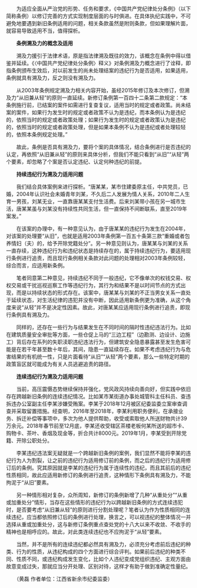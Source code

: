　　为适应全面从严治党的形势、任务和要求，《中国共产党纪律处分条例》（以下简称条例）以修订完善的方式实现制度层面的与时俱进。在具体执纪实践中，不可避免地要遇到新旧条例适用的问题，相关条款虽然是附则条款，但如果理解片面，就容易导致适用不当，值得探析。

　　**条例溯及力的概念及适用**

　　溯及力援引于法律术语，原是指法律溯及既往的效力，该概念在条例中得以借鉴并延续。《〈中国共产党纪律处分条例〉释义》对条例溯及力概念进行了诠释，即指条例颁布生效后，对以前发生的尚未处理结案的违纪行为是否适用，如果适用，条例就具有溯及力，反之则没有溯及力。

　　从2003年条例规定溯及力相关内容开始，虽经2015年修订及本次修订，但溯及力“从旧兼从轻”的原则一直延续。新修订条例第一百四十二条第二款规定：“本条例施行前，已结案的案件如需进行复查复议，适用当时的规定或者政策。尚未结案的案件，如果行为发生时的规定或者政策不认为是违纪，而本条例认为是违纪的，依照当时的规定或者政策处理；如果行为发生时的规定或者政策认为是违纪的，依照当时的规定或者政策处理，但是如果本条例不认为是违纪或者处理较轻的，依照本条例规定处理。”

　　故此，条例是否具有溯及力，要将个案的具体情况，结合条例进行是否违纪的认定，再依照“从旧兼从轻”的原则来具体分析，但我们不能只看到“从旧”“从轻”两个要素，却忽略了个案是否认定违纪、认定何种违纪的前提。

　　**持续违纪行为溯及力适用问题**

　　我们结合具体案例来进行探析。“唐某某，某市住建委原主任，中共党员，已婚，2004年认识社会未婚青年刘某，不久后二人发展为情人关系，2010年二人生育一男孩，刘某无业，一直靠唐某某支付生活费。后来刘某带小孩在另一城市生活，唐某某虽与刘某没有持续性共同生活，但一直保持不间断联系，直至2019年案发。”

　　在该案的办理中，有一种意见认为，由于唐某某的违纪行为发生在2004年，对该案的处理要“从旧”，也就是适用2003年条例第一百五十条第三款“重婚或者包养情妇（夫）的，给予开除党籍处分”。另一种意见则认为，唐某某与刘某的关系一直存续，这种违纪行为和违纪状态是持续存在的，属于持续违纪行为，要适用现行条例进行追责，而且现行条例相关条款对此问题的处理相对2003年条例较轻，综合而言，应适用新条例。

　　笔者同意第二种意见，持续违纪不同于一般违纪，它不像单次的权钱交易、权权交易或干扰巡视巡察工作等违纪行为，其行为和结果不是以时间节点的方式出现，而是以持续状态的形式存在。该案中，唐某某与刘某的不正当男女关系一直处于延续状态，对生活纪律的违犯并没有中断，因此适用新条例更为准确，从这个角度来说“从轻”并不是决定性因素。故此，对唐某某应适用现行条例进行追责，即现行条例具有溯及力。

　　同样的，还存在一些行为与结果发生在不同时间的隔时性违纪违法行为。比如在建筑质量安全审批等方面，一些仓促上马的“三边工程”（边勘测、边设计、边施工）背后存在系列的失职渎职违纪违法行为，但建筑安全隐患暴露甚至发生危害可能是在若干年甚至数十年后，其间，隐患一直延续存在。如果不考虑违纪行为与危害结果的有机统一性，只是片面看待“从旧”“从轻”两个要素，那么一些特定时期的政策盲区就可能成为有关人员逃避追责的路径。

　　**连续违纪行为溯及力适用问题**

　　当前，高压震慑态势继续保持并强化，党风政风持续向善向好，但实践中依旧存在跨越新旧条例的连续违纪情况。比如某市某街道办事处城管科主任科员、查违拆违办公室副主任李某涉嫌受贿案。李某于2018年12月被区纪委监委立案审查调查并采取留置措施。经查明，2016年至2018年，李某利用职务便利，在承接业务、拆迁补偿等事项中，多次为他人提供帮助，收受或索取他人所送财物共计39万余元。2018年春节前至12月底，李某还收受辖区茶楼老板何某所送的超市卡、购物卡、茶叶、香烟及现金等，折合共计8000元。2019年1月，李某受到开除党籍、开除公职处分。

　　李某违纪违法案无疑就是一个跨越新旧条例的案例，我们显然不能将李某的违纪行为人为割裂，让之前的违纪行为适用修订前的条例，而之后的违纪行为适用修订后的条例。究其原因就是李某的违纪行为属于连续性的违纪，而且其前后的违纪性质相同，故此应适用新修订的条例进行追责，这种情形下条例具有溯及力，不能拘泥于“从旧”要素。

　　另一种情形相对复杂，众所周知，新修订的条例新增了几种“从重处分”“从重或加重处分”情形，当存在这些情形的违纪行为以跨越新旧条例的方式连续违犯时，是否要考虑“从旧兼从轻”的原则进行分割处理呢？笔者认为作为性质相同的连续违纪，应当都依照修订后的条例进行处理，换言之，可以视违纪的整体情况一并选择从重或加重处分，这与新修订条例重点查处党的十八大以来不收敛、不收手的精神也是相呼应的。故此，对此类连续违纪也不应拘泥于“从轻”要素。

　　当然，并不是所有的连续违纪都必然具有溯及力，必须充分考虑前后违纪的种类、行为的性质，从违纪构成的四个方面进行综合评判。如果前后违纪的种类不同、性质不同，或违纪构成发生变化，比如个人违纪变成党组织违纪、主观方面由故意变成过失，那就应当分开处理、区别对待，这样才有助于做到准确定性量纪。

　　（黄磊 作者单位：江西省新余市纪委监委）